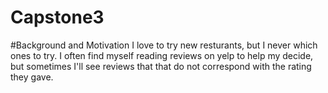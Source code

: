 # Capstone3

#Background and Motivation
I love to try new resturants, but I never which ones to try. I often find myself reading reviews on yelp to help my decide, but sometimes I'll see reviews that that do not correspond with the rating they gave.
